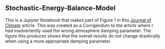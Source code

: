 ## Stochastic-Energy-Balance-Model

This is a Jupyter Notebook that makes part of Figure 1 in this [Journal of Climate](https://journals.ametsoc.org/view/journals/clim/30/20/jcli-d-17-0159.1.xml) article.  This was created as a Corrigendum to the article where I had inadvertently used the wrong atmosphere damping parameter.  The figure this produces shows that the overall results do not change drastically when using a more appropriate damping parameter.
